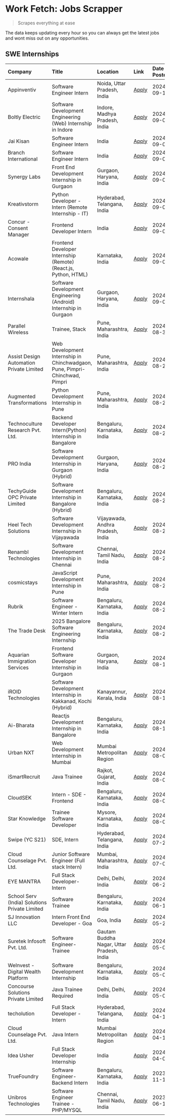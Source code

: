 # Work Fetch: Jobs Scrapper
> Scrapes everything at ease

The data keeps updating every hour so you can always get the latest jobs and wont miss out on any opportunities.

## SWE Internships
<!--START_SECTION:workfetch-->
| Company                                       | Title                                                                       | Location                                  | Link                                                                                                                                                                                                                                                                                                                         | Date Posted   |
|:----------------------------------------------|:----------------------------------------------------------------------------|:------------------------------------------|:-----------------------------------------------------------------------------------------------------------------------------------------------------------------------------------------------------------------------------------------------------------------------------------------------------------------------------|:--------------|
| Appinventiv                                   | Software Engineer Intern                                                    | Noida, Uttar Pradesh, India               | [Apply](https://in.linkedin.com/jobs/view/software-engineer-intern-at-appinventiv-4020399900?position=21&pageNum=0&refId=W0h%2B9uF%2Bo5SJ2brGXrDaIA%3D%3D&trackingId=6tZ90OVNwB1j39F4U5q7Zw%3D%3D&trk=public_jobs_jserp-result_search-card)                                                                                  | 2024-09-10    |
| Boltly Electric                               | Software Development Engineering (Web) Internship in Indore                 | Indore, Madhya Pradesh, India             | [Apply](https://in.linkedin.com/jobs/view/software-development-engineering-web-internship-in-indore-at-boltly-electric-4021686267?position=18&pageNum=0&refId=W0h%2B9uF%2Bo5SJ2brGXrDaIA%3D%3D&trackingId=7gsPrq6lYC2WS2MWs4jNrA%3D%3D&trk=public_jobs_jserp-result_search-card)                                             | 2024-09-09    |
| Jai Kisan                                     | Software Engineer Intern                                                    | India                                     | [Apply](https://in.linkedin.com/jobs/view/software-engineer-intern-at-jai-kisan-4021550385?position=31&pageNum=0&refId=W0h%2B9uF%2Bo5SJ2brGXrDaIA%3D%3D&trackingId=A%2FZKkltbJzX%2BNopClSs5yQ%3D%3D&trk=public_jobs_jserp-result_search-card)                                                                                | 2024-09-09    |
| Branch International                          | Software Engineer Intern                                                    | India                                     | [Apply](https://in.linkedin.com/jobs/view/software-engineer-intern-at-branch-international-3360513601?position=50&pageNum=0&refId=W0h%2B9uF%2Bo5SJ2brGXrDaIA%3D%3D&trackingId=Xtxf%2BVWUENKMmPdUQtUWQA%3D%3D&trk=public_jobs_jserp-result_search-card)                                                                       | 2024-09-09    |
| Synergy Labs                                  | Front End Development Internship in Gurgaon                                 | Gurgaon, Haryana, India                   | [Apply](https://in.linkedin.com/jobs/view/front-end-development-internship-in-gurgaon-at-synergy-labs-4018742698?position=35&pageNum=0&refId=W0h%2B9uF%2Bo5SJ2brGXrDaIA%3D%3D&trackingId=ufRdM8lR7Hi4gCWkyznH9g%3D%3D&trk=public_jobs_jserp-result_search-card)                                                              | 2024-09-05    |
| Kreativstorm                                  | Python Developer - Intern (Remote Internship - IT)                          | Hyderabad, Telangana, India               | [Apply](https://in.linkedin.com/jobs/view/python-developer-intern-remote-internship-it-at-kreativstorm-4018537919?position=49&pageNum=0&refId=W0h%2B9uF%2Bo5SJ2brGXrDaIA%3D%3D&trackingId=2cNVaEH68ELFW%2BKhd2SQBA%3D%3D&trk=public_jobs_jserp-result_search-card)                                                           | 2024-09-05    |
| Concur - Consent Manager                      | Frontend Developer Intern                                                   | India                                     | [Apply](https://in.linkedin.com/jobs/view/frontend-developer-intern-at-concur-consent-manager-4016878382?position=60&pageNum=0&refId=W0h%2B9uF%2Bo5SJ2brGXrDaIA%3D%3D&trackingId=VUxCW1ikizg0b5%2FRgZfUVw%3D%3D&trk=public_jobs_jserp-result_search-card)                                                                    | 2024-09-05    |
| Acowale                                       | Frontend Developer Internship (Remote) (React.js, Python, HTML)             | Karnataka, India                          | [Apply](https://in.linkedin.com/jobs/view/frontend-developer-internship-remote-react-js-python-html-at-acowale-4014663920?position=2&pageNum=0&refId=W0h%2B9uF%2Bo5SJ2brGXrDaIA%3D%3D&trackingId=NPXmSXC%2BpMV7GMpSYErWFA%3D%3D&trk=public_jobs_jserp-result_search-card)                                                    | 2024-09-01    |
| Internshala                                   | Software Development Engineering (Android) Internship in Gurgaon            | Gurgaon, Haryana, India                   | [Apply](https://in.linkedin.com/jobs/view/software-development-engineering-android-internship-in-gurgaon-at-internshala-4015471580?position=6&pageNum=0&refId=W0h%2B9uF%2Bo5SJ2brGXrDaIA%3D%3D&trackingId=bvYXxxD5EjxFIY2hHOvkBA%3D%3D&trk=public_jobs_jserp-result_search-card)                                             | 2024-09-01    |
| Parallel Wireless                             | Trainee, Stack                                                              | Pune, Maharashtra, India                  | [Apply](https://in.linkedin.com/jobs/view/trainee-stack-at-parallel-wireless-3905689841?position=47&pageNum=0&refId=W0h%2B9uF%2Bo5SJ2brGXrDaIA%3D%3D&trackingId=RhoBZR1zApA2%2BkLLNzCG3g%3D%3D&trk=public_jobs_jserp-result_search-card)                                                                                     | 2024-08-31    |
| Assist Design Automation Private Limited      | Web Development Internship in Chinchwadgaon, Pune, Pimpri-Chinchwad, Pimpri | Pune, Maharashtra, India                  | [Apply](https://in.linkedin.com/jobs/view/web-development-internship-in-chinchwadgaon-pune-pimpri-chinchwad-pimpri-at-assist-design-automation-private-limited-4010147193?position=33&pageNum=0&refId=W0h%2B9uF%2Bo5SJ2brGXrDaIA%3D%3D&trackingId=s%2F7uhU5WBQvay%2BVMJOqiDA%3D%3D&trk=public_jobs_jserp-result_search-card) | 2024-08-28    |
| Augmented Transformations                     | Python Development Internship in Pune                                       | Pune, Maharashtra, India                  | [Apply](https://in.linkedin.com/jobs/view/python-development-internship-in-pune-at-augmented-transformations-4010741884?position=19&pageNum=0&refId=W0h%2B9uF%2Bo5SJ2brGXrDaIA%3D%3D&trackingId=Cnym58SBWJi9o%2FKqLD%2FagQ%3D%3D&trk=public_jobs_jserp-result_search-card)                                                   | 2024-08-26    |
| Technoculture Research Pvt. Ltd.              | Backend Developer Intern(Python) Internship in Bangalore                    | Bengaluru, Karnataka, India               | [Apply](https://in.linkedin.com/jobs/view/backend-developer-intern-python-internship-in-bangalore-at-technoculture-research-pvt-ltd-4010744714?position=41&pageNum=0&refId=W0h%2B9uF%2Bo5SJ2brGXrDaIA%3D%3D&trackingId=oDTuEb0aya7ZNlWulTIMaA%3D%3D&trk=public_jobs_jserp-result_search-card)                                | 2024-08-26    |
| PRO India                                     | Software Development Internship in Gurgaon (Hybrid)                         | Gurgaon, Haryana, India                   | [Apply](https://in.linkedin.com/jobs/view/software-development-internship-in-gurgaon-hybrid-at-pro-india-4009587664?position=37&pageNum=0&refId=W0h%2B9uF%2Bo5SJ2brGXrDaIA%3D%3D&trackingId=wtuNZ4yp3cK%2Fhde37QUTlA%3D%3D&trk=public_jobs_jserp-result_search-card)                                                         | 2024-08-24    |
| TechyGuide OPC Private Limited                | Software Development Internship in Bangalore (Hybrid)                       | Bengaluru, Karnataka, India               | [Apply](https://in.linkedin.com/jobs/view/software-development-internship-in-bangalore-hybrid-at-techyguide-opc-private-limited-4009591646?position=40&pageNum=0&refId=W0h%2B9uF%2Bo5SJ2brGXrDaIA%3D%3D&trackingId=LZCEnoAdH0zUSR460EbsJA%3D%3D&trk=public_jobs_jserp-result_search-card)                                    | 2024-08-24    |
| Heel Tech Solutions                           | Software Development Internship in Vijayawada                               | Vijayawada, Andhra Pradesh, India         | [Apply](https://in.linkedin.com/jobs/view/software-development-internship-in-vijayawada-at-heel-tech-solutions-4007906692?position=24&pageNum=0&refId=W0h%2B9uF%2Bo5SJ2brGXrDaIA%3D%3D&trackingId=mtqPHixJgi%2BIlzPgSB%2FqNA%3D%3D&trk=public_jobs_jserp-result_search-card)                                                 | 2024-08-22    |
| Renambl Technologies                          | Software Development Internship in Chennai                                  | Chennai, Tamil Nadu, India                | [Apply](https://in.linkedin.com/jobs/view/software-development-internship-in-chennai-at-renambl-technologies-4007910299?position=28&pageNum=0&refId=W0h%2B9uF%2Bo5SJ2brGXrDaIA%3D%3D&trackingId=5S4wcoWkSAcC%2BsHMkqA4jA%3D%3D&trk=public_jobs_jserp-result_search-card)                                                     | 2024-08-22    |
| cosmicstays                                   | JavaScript Development Internship in Pune                                   | Pune, Maharashtra, India                  | [Apply](https://in.linkedin.com/jobs/view/javascript-development-internship-in-pune-at-cosmicstays-4007904825?position=42&pageNum=0&refId=W0h%2B9uF%2Bo5SJ2brGXrDaIA%3D%3D&trackingId=qVAOw9aszbP3YjX8NZKbnA%3D%3D&trk=public_jobs_jserp-result_search-card)                                                                 | 2024-08-22    |
| Rubrik                                        | Software Engineer - Winter Intern                                           | Bengaluru, Karnataka, India               | [Apply](https://in.linkedin.com/jobs/view/software-engineer-winter-intern-at-rubrik-4006567784?position=8&pageNum=0&refId=W0h%2B9uF%2Bo5SJ2brGXrDaIA%3D%3D&trackingId=CrRKL7fdxUIKKoXp8HDC1Q%3D%3D&trk=public_jobs_jserp-result_search-card)                                                                                 | 2024-08-21    |
| The Trade Desk                                | 2025 Bangalore Software Engineering Internship                              | Bengaluru, Karnataka, India               | [Apply](https://in.linkedin.com/jobs/view/2025-bangalore-software-engineering-internship-at-the-trade-desk-3987456531?position=5&pageNum=0&refId=W0h%2B9uF%2Bo5SJ2brGXrDaIA%3D%3D&trackingId=mwY8gaWSfynHezvD5wTqRQ%3D%3D&trk=public_jobs_jserp-result_search-card)                                                          | 2024-08-20    |
| Aquarian Immigration Services                 | Frontend Software Developer Internship in Gurgaon                           | Gurgaon, Haryana, India                   | [Apply](https://in.linkedin.com/jobs/view/frontend-software-developer-internship-in-gurgaon-at-aquarian-immigration-services-4003119832?position=54&pageNum=0&refId=W0h%2B9uF%2Bo5SJ2brGXrDaIA%3D%3D&trackingId=GcOmmbNDVLlAzFp2pa5ByQ%3D%3D&trk=public_jobs_jserp-result_search-card)                                       | 2024-08-16    |
| iROID Technologies                            | Software Development Internship in Kakkanad, Kochi (Hybrid)                 | Kanayannur, Kerala, India                 | [Apply](https://in.linkedin.com/jobs/view/software-development-internship-in-kakkanad-kochi-hybrid-at-iroid-technologies-4001742220?position=56&pageNum=0&refId=W0h%2B9uF%2Bo5SJ2brGXrDaIA%3D%3D&trackingId=hzI7OkZ6Jr2oCCCV4Z8Rxg%3D%3D&trk=public_jobs_jserp-result_search-card)                                           | 2024-08-14    |
| Ai-Bharata                                    | Reactjs Development Internship in Bangalore                                 | Bengaluru, Karnataka, India               | [Apply](https://in.linkedin.com/jobs/view/reactjs-development-internship-in-bangalore-at-ai-bharata-4000801759?position=53&pageNum=0&refId=W0h%2B9uF%2Bo5SJ2brGXrDaIA%3D%3D&trackingId=kRJvrPHEhI7PN9pPmFEfsQ%3D%3D&trk=public_jobs_jserp-result_search-card)                                                                | 2024-08-13    |
| Urban NXT                                     | Web Development Internship in Mumbai                                        | Mumbai Metropolitan Region                | [Apply](https://in.linkedin.com/jobs/view/web-development-internship-in-mumbai-at-urban-nxt-3995561641?position=59&pageNum=0&refId=W0h%2B9uF%2Bo5SJ2brGXrDaIA%3D%3D&trackingId=bTPu8sJSyajilUXztyRabg%3D%3D&trk=public_jobs_jserp-result_search-card)                                                                        | 2024-08-07    |
| iSmartRecruit                                 | Java Trainee                                                                | Rajkot, Gujarat, India                    | [Apply](https://in.linkedin.com/jobs/view/java-trainee-at-ismartrecruit-3992301825?position=25&pageNum=0&refId=W0h%2B9uF%2Bo5SJ2brGXrDaIA%3D%3D&trackingId=y5XxmVaSHUcvi2TNzamsiw%3D%3D&trk=public_jobs_jserp-result_search-card)                                                                                            | 2024-08-06    |
| CloudSEK                                      | Intern - SDE - Frontend                                                     | Bengaluru, Karnataka, India               | [Apply](https://in.linkedin.com/jobs/view/intern-sde-frontend-at-cloudsek-3991574495?position=16&pageNum=0&refId=W0h%2B9uF%2Bo5SJ2brGXrDaIA%3D%3D&trackingId=ZpkcJFv7%2BT5F4bDUgWue2w%3D%3D&trk=public_jobs_jserp-result_search-card)                                                                                        | 2024-08-02    |
| Star Knowledge                                | Trainee Software Developer                                                  | Mysore, Karnataka, India                  | [Apply](https://in.linkedin.com/jobs/view/trainee-software-developer-at-star-knowledge-3991516161?position=48&pageNum=0&refId=W0h%2B9uF%2Bo5SJ2brGXrDaIA%3D%3D&trackingId=Da6gRmMHVWl5bpgzU5SOyw%3D%3D&trk=public_jobs_jserp-result_search-card)                                                                             | 2024-08-02    |
| Swipe (YC S21)                                | SDE, Intern                                                                 | Hyderabad, Telangana, India               | [Apply](https://in.linkedin.com/jobs/view/sde-intern-at-swipe-yc-s21-3980368092?position=51&pageNum=0&refId=W0h%2B9uF%2Bo5SJ2brGXrDaIA%3D%3D&trackingId=DT6h%2BXTj13P5vZJbp9gn7g%3D%3D&trk=public_jobs_jserp-result_search-card)                                                                                             | 2024-07-22    |
| Cloud Counselage Pvt. Ltd.                    | Junior Software Engineer (Full stack Intern)                                | Mumbai, Maharashtra, India                | [Apply](https://in.linkedin.com/jobs/view/junior-software-engineer-full-stack-intern-at-cloud-counselage-pvt-ltd-3967725851?position=13&pageNum=0&refId=W0h%2B9uF%2Bo5SJ2brGXrDaIA%3D%3D&trackingId=wetUAShdgKhcZVBlY%2BxOyg%3D%3D&trk=public_jobs_jserp-result_search-card)                                                 | 2024-07-09    |
| EYE MANTRA                                    | Full Stack Developer- Intern                                                | Delhi, Delhi, India                       | [Apply](https://in.linkedin.com/jobs/view/full-stack-developer-intern-at-eye-mantra-3960988037?position=45&pageNum=0&refId=W0h%2B9uF%2Bo5SJ2brGXrDaIA%3D%3D&trackingId=G0x5gy%2FEgUdORs%2BXLyEWgg%3D%3D&trk=public_jobs_jserp-result_search-card)                                                                            | 2024-06-28    |
| School Serv (India) Solutions Private Limited | Software Trainee                                                            | Bengaluru, Karnataka, India               | [Apply](https://in.linkedin.com/jobs/view/software-trainee-at-school-serv-india-solutions-private-limited-3953917603?position=20&pageNum=0&refId=W0h%2B9uF%2Bo5SJ2brGXrDaIA%3D%3D&trackingId=E%2BKZfF9bqvGWUt1%2FDFbmRA%3D%3D&trk=public_jobs_jserp-result_search-card)                                                      | 2024-06-19    |
| SJ Innovation LLC                             | Intern Front End Developer - Goa                                            | Goa, India                                | [Apply](https://in.linkedin.com/jobs/view/intern-front-end-developer-goa-at-sj-innovation-llc-3931678611?position=10&pageNum=0&refId=W0h%2B9uF%2Bo5SJ2brGXrDaIA%3D%3D&trackingId=tUi9sJIMTn4hzGkIQ9%2Fv4g%3D%3D&trk=public_jobs_jserp-result_search-card)                                                                    | 2024-05-24    |
| Suretek Infosoft Pvt. Ltd.                    | Software Engineer-Trainee                                                   | Gautam Buddha Nagar, Uttar Pradesh, India | [Apply](https://in.linkedin.com/jobs/view/software-engineer-trainee-at-suretek-infosoft-pvt-ltd-3916999948?position=34&pageNum=0&refId=W0h%2B9uF%2Bo5SJ2brGXrDaIA%3D%3D&trackingId=mO1ED6wrFHWiwSIV7HPYzA%3D%3D&trk=public_jobs_jserp-result_search-card)                                                                    | 2024-05-04    |
| WeInvest - Digital Wealth Platform            | Software Development Internship                                             | Bengaluru, Karnataka, India               | [Apply](https://in.linkedin.com/jobs/view/software-development-internship-at-weinvest-digital-wealth-platform-3912867225?position=3&pageNum=0&refId=W0h%2B9uF%2Bo5SJ2brGXrDaIA%3D%3D&trackingId=szSwzfJnNMRo7wwpJi3EPA%3D%3D&trk=public_jobs_jserp-result_search-card)                                                       | 2024-05-01    |
| Concourse Solutions Private Limited           | Java Trainee Required                                                       | Delhi, Delhi, India                       | [Apply](https://in.linkedin.com/jobs/view/java-trainee-required-at-concourse-solutions-private-limited-3912869388?position=9&pageNum=0&refId=W0h%2B9uF%2Bo5SJ2brGXrDaIA%3D%3D&trackingId=%2F4h6Ms2OE9HGgfr146WWFw%3D%3D&trk=public_jobs_jserp-result_search-card)                                                            | 2024-05-01    |
| techolution                                   | Full Stack Developer - Intern                                               | Hyderabad, Telangana, India               | [Apply](https://in.linkedin.com/jobs/view/full-stack-developer-intern-at-techolution-3904814977?position=57&pageNum=0&refId=W0h%2B9uF%2Bo5SJ2brGXrDaIA%3D%3D&trackingId=Mvx%2F4CP7ZemymLNZIgeRTA%3D%3D&trk=public_jobs_jserp-result_search-card)                                                                             | 2024-04-18    |
| Cloud Counselage Pvt. Ltd.                    | Java Intern                                                                 | Mumbai Metropolitan Region                | [Apply](https://in.linkedin.com/jobs/view/java-intern-at-cloud-counselage-pvt-ltd-3896025667?position=38&pageNum=0&refId=W0h%2B9uF%2Bo5SJ2brGXrDaIA%3D%3D&trackingId=z%2BBO6ZIdwN98CHLRoCgTzw%3D%3D&trk=public_jobs_jserp-result_search-card)                                                                                | 2024-04-12    |
| Idea Usher                                    | Full Stack Developer Internship                                             | India                                     | [Apply](https://in.linkedin.com/jobs/view/full-stack-developer-internship-at-idea-usher-3879565540?position=22&pageNum=0&refId=W0h%2B9uF%2Bo5SJ2brGXrDaIA%3D%3D&trackingId=Byhe5XSPda57Z84RQ%2B75bw%3D%3D&trk=public_jobs_jserp-result_search-card)                                                                          | 2024-04-01    |
| TrueFoundry                                   | Software Engineer-Backend Intern                                            | Bengaluru, Karnataka, India               | [Apply](https://in.linkedin.com/jobs/view/software-engineer-backend-intern-at-truefoundry-3779508170?position=39&pageNum=0&refId=W0h%2B9uF%2Bo5SJ2brGXrDaIA%3D%3D&trackingId=6ioCzoAvMGBVkny5%2B0QcyA%3D%3D&trk=public_jobs_jserp-result_search-card)                                                                        | 2023-11-10    |
| Unibros Technologies                          | Software Engineer Trainee - PHP/MYSQL                                       | Chennai, Tamil Nadu, India                | [Apply](https://in.linkedin.com/jobs/view/software-engineer-trainee-php-mysql-at-unibros-technologies-3656599241?position=43&pageNum=0&refId=W0h%2B9uF%2Bo5SJ2brGXrDaIA%3D%3D&trackingId=%2FABZkIw2c2W7VWCTjv8Lag%3D%3D&trk=public_jobs_jserp-result_search-card)                                                            | 2023-06-12    |
<!--END_SECTION:workfetch-->
